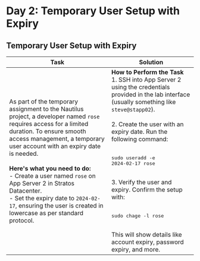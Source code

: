 # Day 2: Temporary User Setup with Expiry

## Temporary User Setup with Expiry

| Task                                                                                                                                                                                                                                                                                                                                                                                                                                                                                   | Solution                                                                                                                                                                                                                                                                                                                                                                                                                                                              |
| -------------------------------------------------------------------------------------------------------------------------------------------------------------------------------------------------------------------------------------------------------------------------------------------------------------------------------------------------------------------------------------------------------------------------------------------------------------------------------------- | --------------------------------------------------------------------------------------------------------------------------------------------------------------------------------------------------------------------------------------------------------------------------------------------------------------------------------------------------------------------------------------------------------------------------------------------------------------------- |
| As part of the temporary assignment to the Nautilus project, a developer named <code>rose</code> requires access for a limited duration. To ensure smooth access management, a temporary user account with an expiry date is needed.<br><br>**Here's what you need to do:**<br>- Create a user named <code>rose</code> on App Server 2 in Stratos Datacenter.<br>- Set the expiry date to <code>2024-02-17</code>, ensuring the user is created in lowercase as per standard protocol. | **How to Perform the Task**<br>1. SSH into App Server 2 using the credentials provided in the lab interface (usually something like <code>steve@stapp02</code>).<br><br>2. Create the user with an expiry date. Run the following command:<br><br><pre>sudo useradd -e 2024-02-17 rose</pre><br>3. Verify the user and expiry. Confirm the setup with:<br><br><pre>sudo chage -l rose</pre><br>This will show details like account expiry, password expiry, and more. |

